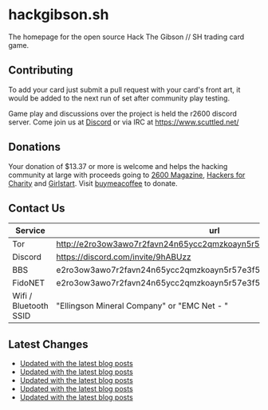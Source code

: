 # hackgibson.sh
The homepage for the open source Hack The Gibson // SH trading card game.


## Contributing

To add your card just submit a pull request with your card's front art, it would be added to the next run of set after community play testing.

Game play and discussions over the project is held the r2600 discord server. Come join us at [Discord](https://discord.com/invite/9hABUzz) or via IRC at https://www.scuttled.net/


## Donations

Your donation of $13.37 or more is welcome and helps the hacking community at large with proceeds going to [2600 Magazine](https://2600.com/), [Hackers for Charity](https://hackersforcharity.org) and [Girlstart](https://girlstart.org).  Visit [buymeacoffee](https://www.buymeacoffee.com/hackgibson.sh) to donate.


## Contact Us

Service | url
-|-
Tor | http://e2ro3ow3awo7r2favn24n65ycc2qmzkoayn5r57e3f56nvjwdcgg32ad.onion
Discord | https://discord.com/invite/9hABUzz
BBS | e2ro3ow3awo7r2favn24n65ycc2qmzkoayn5r57e3f56nvjwdcgg32ad.onion:23
FidoNET | e2ro3ow3awo7r2favn24n65ycc2qmzkoayn5r57e3f56nvjwdcgg32ad.onion:24554
Wifi / Bluetooth SSID | "Ellingson Mineral Company" or "EMC Net - <fidonet address>"

## Latest Changes
<!-- BLOG-POST-LIST:START -->
- [Updated with the latest blog posts](https://github.com/DFW2600/hackgibson.sh/commit/c3a6b33008c822cd20ce38e491e77200beafcb49)
- [Updated with the latest blog posts](https://github.com/DFW2600/hackgibson.sh/commit/63207305f9db255104b10e31a21a596d5959be7f)
- [Updated with the latest blog posts](https://github.com/DFW2600/hackgibson.sh/commit/b920e30f10453f2841af0f61623b42e395d7268b)
- [Updated with the latest blog posts](https://github.com/DFW2600/hackgibson.sh/commit/7fe091ac16d451e3c0fda2e7e9cfac49590c0915)
- [Updated with the latest blog posts](https://github.com/DFW2600/hackgibson.sh/commit/3d0e334f8b5e9e28bc2750052bab414f6875b506)
<!-- BLOG-POST-LIST:END -->
